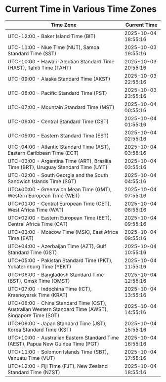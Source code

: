 # Current Time in Various Time Zones

| Time Zone | Current Time |
|-----------|--------------|
| UTC-12:00 - Baker Island Time (BIT) | 2025-10-04 18:55:16 |
| UTC-11:00 - Niue Time (NUT), Samoa Standard Time (SST) | 2025-10-03 19:55:16 |
| UTC-10:00 - Hawaii-Aleutian Standard Time (HAST), Tahiti Time (TAHT) | 2025-10-03 20:55:16 |
| UTC-09:00 - Alaska Standard Time (AKST) | 2025-10-03 22:55:16 |
| UTC-08:00 - Pacific Standard Time (PST) | 2025-10-03 23:55:16 |
| UTC-07:00 - Mountain Standard Time (MST) | 2025-10-04 00:55:16 |
| UTC-06:00 - Central Standard Time (CST) | 2025-10-04 01:55:16 |
| UTC-05:00 - Eastern Standard Time (EST) | 2025-10-04 02:55:16 |
| UTC-04:00 - Atlantic Standard Time (AST), Eastern Caribbean Time (ECT) | 2025-10-04 03:55:16 |
| UTC-03:00 - Argentina Time (ART), Brasília Time (BRT), Uruguay Standard Time (UYT) | 2025-10-04 03:55:16 |
| UTC-02:00 - South Georgia and the South Sandwich Islands Time (SGT) | 2025-10-04 04:55:16 |
| UTC±00:00 - Greenwich Mean Time (GMT), Western European Time (WET) | 2025-10-04 07:55:16 |
| UTC+01:00 - Central European Time (CET), West Africa Time (WAT) | 2025-10-04 08:55:16 |
| UTC+02:00 - Eastern European Time (EET), Central Africa Time (CAT) | 2025-10-04 09:55:16 |
| UTC+03:00 - Moscow Time (MSK), East Africa Time (EAT) | 2025-10-04 09:55:16 |
| UTC+04:00 - Azerbaijan Time (AZT), Gulf Standard Time (GST) | 2025-10-04 10:55:16 |
| UTC+05:00 - Pakistan Standard Time (PKT), Yekaterinburg Time (YEKT) | 2025-10-04 11:55:16 |
| UTC+06:00 - Bangladesh Standard Time (BST), Omsk Time (OMST) | 2025-10-04 12:55:16 |
| UTC+07:00 - Indochina Time (ICT), Krasnoyarsk Time (KRAT) | 2025-10-04 13:55:16 |
| UTC+08:00 - China Standard Time (CST), Australian Western Standard Time (AWST), Singapore Time (SGT) | 2025-10-04 14:55:16 |
| UTC+09:00 - Japan Standard Time (JST), Korea Standard Time (KST) | 2025-10-04 15:55:16 |
| UTC+10:00 - Australian Eastern Standard Time (AEST), Papua New Guinea Time (PGT) | 2025-10-04 16:55:16 |
| UTC+11:00 - Solomon Islands Time (SBT), Vanuatu Time (VUT) | 2025-10-04 17:55:16 |
| UTC+12:00 - Fiji Time (FJT), New Zealand Standard Time (NZST) | 2025-10-04 18:55:16 |

